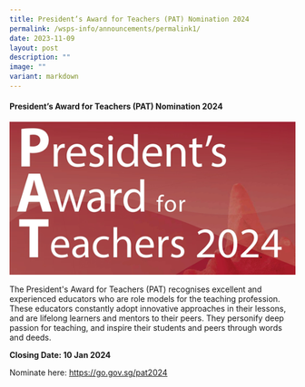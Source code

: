 ```yaml
---
title: President’s Award for Teachers (PAT) Nomination 2024
permalink: /wsps-info/announcements/permalink1/
date: 2023-11-09
layout: post
description: ""
image: ""
variant: markdown
---
```

#### President’s Award for Teachers (PAT) Nomination 2024

![](/images/pta_2024.png)


The President's Award for Teachers (PAT) recognises excellent and experienced educators who are role models for the teaching profession. These educators constantly adopt innovative approaches in their lessons, and are lifelong learners and mentors to their peers. They personify deep passion for teaching, and inspire their students and peers through words and deeds.

**Closing Date: 10 Jan 2024**

Nominate here: https://go.gov.sg/pat2024